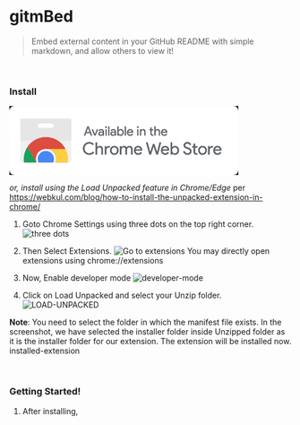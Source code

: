 # gitmBed
> Embed external content in your GitHub README with simple markdown, and allow others to view it!

<br />

### Install
<a href=""><img src="get_on_cws.png" align="center"/></a>

_or, install using the Load Unpacked feature in Chrome/Edge_
per https://webkul.com/blog/how-to-install-the-unpacked-extension-in-chrome/
1. Goto Chrome Settings using three dots on the top right corner.
![three dots](https://cdnblog.webkul.com/blog/wp-content/uploads/2019/07/15065417/1-2.png)

2. Then Select Extensions.
![Go to extensions](https://cdnblog.webkul.com/blog/wp-content/uploads/2019/07/15065541/2-3.png)
You may directly open extensions using chrome://extensions

3. Now, Enable developer mode
![developer-mode](https://cdnblog.webkul.com/blog/wp-content/uploads/2019/07/15065714/3-2.png)

4. Click on Load Unpacked and select your Unzip folder.
![LOAD-UNPACKED](https://cdnblog.webkul.com/blog/wp-content/uploads/2019/07/15065849/4-3.png)

**Note**: You need to select the folder in which the manifest file exists. In the screenshot, we have selected the installer folder inside Unzipped folder as it is the installer folder for our extension.
The extension will be installed now.
installed-extension

<br />

### Getting Started!
1. After installing, 


